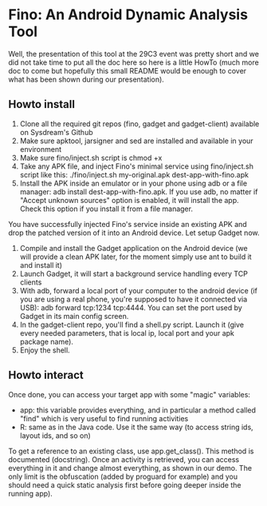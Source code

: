 Fino: An Android Dynamic Analysis Tool
======================================

Well, the presentation of this tool at the 29C3 event was pretty short and we did not take time to put all the doc here so here is a little HowTo (much more doc to come but hopefully this small README would be enough to cover what has been shown during our presentation).

Howto install
-------------

1. Clone all the required git repos (fino, gadget and gadget-client) available on Sysdream's Github
2. Make sure apktool, jarsigner and sed are installed and available in your environment
3. Make sure fino/inject.sh script is chmod +x
4. Take any APK file, and inject Fino's minimal service using fino/inject.sh script like this: ./fino/inject.sh my-original.apk dest-app-with-fino.apk
5. Install the APK inside an emulator or in your phone using adb or a file manager: adb install dest-app-with-fino.apk. If you use adb, no matter if "Accept unknown sources" option is enabled, it will install the app. Check this option if you install it from a file manager.

You have successfully injected Fino's service inside an existing APK and drop the patched version of it into an Android device.
Let setup Gadget now.

1. Compile and install the Gadget application on the Android device (we will provide a clean APK later, for the moment simply use ant to build it and install it)
2. Launch Gadget, it will start a background service handling every TCP clients
3. With adb, forward a local port of your computer to the android device (if you are using a real phone, you're supposed to have it connected via USB): adb forward tcp:1234 tcp:4444. You can set the port used  by Gadget in its main config screen.
4. In the gadget-client repo, you'll find a shell.py script. Launch it (give every needed parameters, that is local ip, local port and your apk package name).
5. Enjoy the shell.

Howto interact
--------------

Once done, you can access your target app with some "magic" variables:
* app: this variable provides everything, and in particular a method called "find" which is very useful to find running activities
* R: same as in the Java code. Use it the same way (to access string ids, layout ids, and so on)

To get a reference to an existing class, use app.get_class(). This method is documented (docstring).
Once an activity is retrieved, you can access everything in it and change almost everything, as shown in our demo. The only limit is the obfuscation (added by proguard for example) and you should need a quick static analysis first before going deeper inside the running app).
                                                                                                                                                        